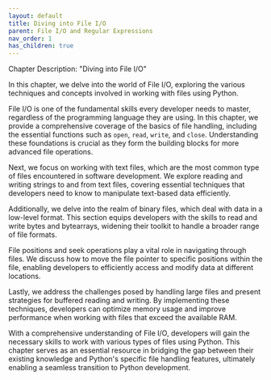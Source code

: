 ```yaml
---
layout: default
title: Diving into File I/O
parent: File I/O and Regular Expressions
nav_order: 1
has_children: true
---
```

Chapter Description: "Diving into File I/O"

In this chapter, we delve into the world of File I/O, exploring the various techniques and concepts involved in working with files using Python. 

File I/O is one of the fundamental skills every developer needs to master, regardless of the programming language they are using. In this chapter, we provide a comprehensive coverage of the basics of file handling, including the essential functions such as `open`, `read`, `write`, and `close`. Understanding these foundations is crucial as they form the building blocks for more advanced file operations.

Next, we focus on working with text files, which are the most common type of files encountered in software development. We explore reading and writing strings to and from text files, covering essential techniques that developers need to know to manipulate text-based data efficiently.

Additionally, we delve into the realm of binary files, which deal with data in a low-level format. This section equips developers with the skills to read and write bytes and bytearrays, widening their toolkit to handle a broader range of file formats.

File positions and seek operations play a vital role in navigating through files. We discuss how to move the file pointer to specific positions within the file, enabling developers to efficiently access and modify data at different locations.

Lastly, we address the challenges posed by handling large files and present strategies for buffered reading and writing. By implementing these techniques, developers can optimize memory usage and improve performance when working with files that exceed the available RAM.

With a comprehensive understanding of File I/O, developers will gain the necessary skills to work with various types of files using Python. This chapter serves as an essential resource in bridging the gap between their existing knowledge and Python's specific file handling features, ultimately enabling a seamless transition to Python development.